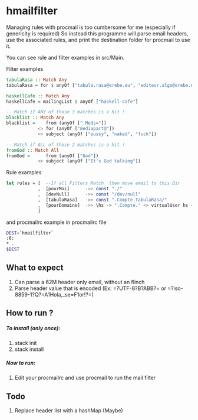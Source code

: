 # hmailfilter

Managing rules with procmail is too cumbersome for me (especially if genericity is required)
So instead this programme will parse email headers, use the associated rules, and print the destination folder for procmail to use it.

You can see rule and filter examples in src/Main.

Filter examples
```haskell
tabulaRasa :: Match Any
tabulaRasa = for $ anyOf ["tabula.rasa@erebe.eu", "editeur.algo@erebe.eu"]

haskellCafe :: Match Any
haskellCafe = mailingList $ anyOf ["haskell-cafe"]

-- Match if ANY of those 3 matches is a hit !
blacklist :: Match Any
blacklist =    from (anyOf [".Meds="])
            <> for (anyOf ["mediapart@"])
            <> subject (anyOf ["pussy", "naked", "fuck"])

-- Match if ALL of those 2 matches is a hit !
fromGod :: Match All
fromGod =      from (anyOf ["God"])
            <> subject (anyOf ["It's God talking"])


```
Rule examples
```haskell
let rules = [  --If all Filters Match  then move email to this Dir  
            ,  [pourMoi]      ->> const "./"
            ,  [devNull]      ->> const "/dev/null"
            ,  [tabulaRasa]   ->> const ".Compte.TabulaRasa/"
            ,  [pourDomaine]  ->> \hs -> ".Compte." <> virtualUser hs <> "/"
            ]         
```

and procmailrc example in procmailrc file
```bash
DEST=`hmailfilter`
:0:
* .
$DEST
```
## What to expect
1. Can parse a 62M header only email, without an flinch
2. Parse header value that is encoded (Ex: =?UTF-8?B?ABB?= or =?iso-8859-1?Q?=A1Hola,_se=F1or!?=)

## How to run ? 
##### To install (only once):
1. stack init
2. stack install

##### Now to run: 
1. Edit your procmailrc and use procmail to run the mail filter

## Todo 
1. Replace header list with a hashMap (Maybe)



